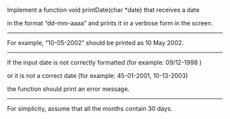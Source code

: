 Implement a function void printDate(char *date) that receives a date

in the format “dd-mm-aaaa” and prints it in a verbose form in the screen.

__________________________________________________________________________________________________________________

For example, “10-05-2002” should be printed as 10 May 2002.

__________________________________________________________________________________________________________________

If the input date is not correctly formatted (for example: 09/12-1998 ) 

or it is not a correct date (for example: 45-01-2001, 10-13-2003)

the function should print an error message. 

__________________________________________________________________________________________________________________

For simplicity, assume that all the months contain 30 days.
